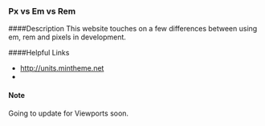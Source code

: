 ### Px vs Em vs Rem

####Description
This website touches on a few differences between using em, rem and pixels in development.

####Helpful Links
- <a href="http://units.mintheme.net">http://units.mintheme.net</a>
- 

#### Note
Going to update for Viewports soon. 
